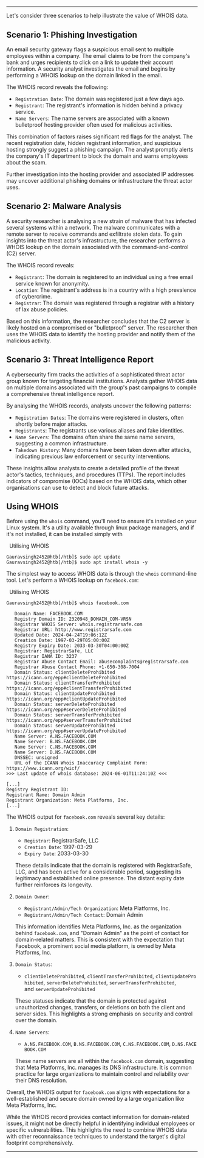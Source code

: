# 

---

Let's consider three scenarios to help illustrate the value of WHOIS data.

## Scenario 1: Phishing Investigation

An email security gateway flags a suspicious email sent to multiple employees within a company. The email claims to be from the company's bank and urges recipients to click on a link to update their account information. A security analyst investigates the email and begins by performing a WHOIS lookup on the domain linked in the email.

The WHOIS record reveals the following:

- `Registration Date`: The domain was registered just a few days ago.
- `Registrant`: The registrant's information is hidden behind a privacy service.
- `Name Servers`: The name servers are associated with a known bulletproof hosting provider often used for malicious activities.

This combination of factors raises significant red flags for the analyst. The recent registration date, hidden registrant information, and suspicious hosting strongly suggest a phishing campaign. The analyst promptly alerts the company's IT department to block the domain and warns employees about the scam.

Further investigation into the hosting provider and associated IP addresses may uncover additional phishing domains or infrastructure the threat actor uses.

## Scenario 2: Malware Analysis

A security researcher is analysing a new strain of malware that has infected several systems within a network. The malware communicates with a remote server to receive commands and exfiltrate stolen data. To gain insights into the threat actor's infrastructure, the researcher performs a WHOIS lookup on the domain associated with the command-and-control (C2) server.

The WHOIS record reveals:

- `Registrant`: The domain is registered to an individual using a free email service known for anonymity.
- `Location`: The registrant's address is in a country with a high prevalence of cybercrime.
- `Registrar`: The domain was registered through a registrar with a history of lax abuse policies.

Based on this information, the researcher concludes that the C2 server is likely hosted on a compromised or "bulletproof" server. The researcher then uses the WHOIS data to identify the hosting provider and notify them of the malicious activity.

## Scenario 3: Threat Intelligence Report

A cybersecurity firm tracks the activities of a sophisticated threat actor group known for targeting financial institutions. Analysts gather WHOIS data on multiple domains associated with the group's past campaigns to compile a comprehensive threat intelligence report.

By analysing the WHOIS records, analysts uncover the following patterns:

- `Registration Dates`: The domains were registered in clusters, often shortly before major attacks.
- `Registrants`: The registrants use various aliases and fake identities.
- `Name Servers`: The domains often share the same name servers, suggesting a common infrastructure.
- `Takedown History`: Many domains have been taken down after attacks, indicating previous law enforcement or security interventions.

These insights allow analysts to create a detailed profile of the threat actor's tactics, techniques, and procedures (TTPs). The report includes indicators of compromise (IOCs) based on the WHOIS data, which other organisations can use to detect and block future attacks.

## Using WHOIS

Before using the `whois` command, you'll need to ensure it's installed on your Linux system. It's a utility available through linux package managers, and if it's not installed, it can be installed simply with

  Utilising WHOIS

```shell-session
Gauravsingh2452@htb[/htb]$ sudo apt update
Gauravsingh2452@htb[/htb]$ sudo apt install whois -y
```

The simplest way to access WHOIS data is through the `whois` command-line tool. Let's perform a WHOIS lookup on `facebook.com`:

  Utilising WHOIS

```shell-session
Gauravsingh2452@htb[/htb]$ whois facebook.com

   Domain Name: FACEBOOK.COM
   Registry Domain ID: 2320948_DOMAIN_COM-VRSN
   Registrar WHOIS Server: whois.registrarsafe.com
   Registrar URL: http://www.registrarsafe.com
   Updated Date: 2024-04-24T19:06:12Z
   Creation Date: 1997-03-29T05:00:00Z
   Registry Expiry Date: 2033-03-30T04:00:00Z
   Registrar: RegistrarSafe, LLC
   Registrar IANA ID: 3237
   Registrar Abuse Contact Email: abusecomplaints@registrarsafe.com
   Registrar Abuse Contact Phone: +1-650-308-7004
   Domain Status: clientDeleteProhibited https://icann.org/epp#clientDeleteProhibited
   Domain Status: clientTransferProhibited https://icann.org/epp#clientTransferProhibited
   Domain Status: clientUpdateProhibited https://icann.org/epp#clientUpdateProhibited
   Domain Status: serverDeleteProhibited https://icann.org/epp#serverDeleteProhibited
   Domain Status: serverTransferProhibited https://icann.org/epp#serverTransferProhibited
   Domain Status: serverUpdateProhibited https://icann.org/epp#serverUpdateProhibited
   Name Server: A.NS.FACEBOOK.COM
   Name Server: B.NS.FACEBOOK.COM
   Name Server: C.NS.FACEBOOK.COM
   Name Server: D.NS.FACEBOOK.COM
   DNSSEC: unsigned
   URL of the ICANN Whois Inaccuracy Complaint Form: https://www.icann.org/wicf/
>>> Last update of whois database: 2024-06-01T11:24:10Z <<<

[...]
Registry Registrant ID:
Registrant Name: Domain Admin
Registrant Organization: Meta Platforms, Inc.
[...]
```

The WHOIS output for `facebook.com` reveals several key details:

1. `Domain Registration`:
    
    - `Registrar`: RegistrarSafe, LLC
    - `Creation Date`: 1997-03-29
    - `Expiry Date`: 2033-03-30
    
    These details indicate that the domain is registered with RegistrarSafe, LLC, and has been active for a considerable period, suggesting its legitimacy and established online presence. The distant expiry date further reinforces its longevity.
    
2. `Domain Owner`:
    
    - `Registrant/Admin/Tech Organization`: Meta Platforms, Inc.
    - `Registrant/Admin/Tech Contact`: Domain Admin
    
    This information identifies Meta Platforms, Inc. as the organization behind `facebook.com`, and "Domain Admin" as the point of contact for domain-related matters. This is consistent with the expectation that Facebook, a prominent social media platform, is owned by Meta Platforms, Inc.
    
3. `Domain Status`:
    
    - `clientDeleteProhibited`, `clientTransferProhibited`, `clientUpdateProhibited`, `serverDeleteProhibited`, `serverTransferProhibited`, and `serverUpdateProhibited`
    
    These statuses indicate that the domain is protected against unauthorized changes, transfers, or deletions on both the client and server sides. This highlights a strong emphasis on security and control over the domain.
    
4. `Name Servers`:
    
    - `A.NS.FACEBOOK.COM`, `B.NS.FACEBOOK.COM`, `C.NS.FACEBOOK.COM`, `D.NS.FACEBOOK.COM`
    
    These name servers are all within the `facebook.com` domain, suggesting that Meta Platforms, Inc. manages its DNS infrastructure. It is common practice for large organizations to maintain control and reliability over their DNS resolution.
    

Overall, the WHOIS output for `facebook.com` aligns with expectations for a well-established and secure domain owned by a large organization like Meta Platforms, Inc.

While the WHOIS record provides contact information for domain-related issues, it might not be directly helpful in identifying individual employees or specific vulnerabilities. This highlights the need to combine WHOIS data with other reconnaissance techniques to understand the target's digital footprint comprehensively.

---

